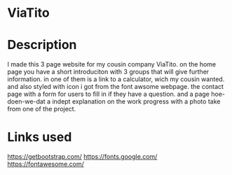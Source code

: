 # ViaTito

# Description


I made this 3 page website for my cousin company ViaTito. 
on the home page you have a short introduciton with 3 groups that will give further information.
in one of them is a link to a calculator, wich my cousin wanted.
and also styled with icon i got from the font awsome webpage.
the contact page with a form for users to fill in if they have a question.
and a page hoe-doen-we-dat a indept explanation on the work progress with a photo take from one of the project.

# Links used
https://getbootstrap.com/
https://fonts.google.com/
https://fontawesome.com/

